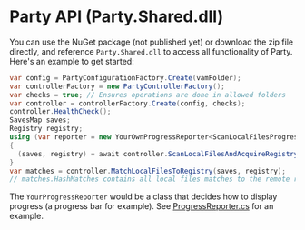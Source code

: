 # Party API (Party.Shared.dll)

You can use the NuGet package (not published yet) or download the zip file directly, and reference `Party.Shared.dll` to access all functionality of Party. Here's an example to get started:

```csharp
var config = PartyConfigurationFactory.Create(vamFolder);
var controllerFactory = new PartyControllerFactory();
var checks = true; // Ensures operations are done in allowed folders
var controller = controllerFactory.Create(config, checks);
controller.HealthCheck();
SavesMap saves;
Registry registry;
using (var reporter = new YourOwnProgressReporter<ScanLocalFilesProgress>(StartProgress, ReportProgress, CompleteProgress))
{
  (saves, registry) = await controller.ScanLocalFilesAndAcquireRegistryAsync(null, filter, reporter).ConfigureAwait(false);
}
var matches = controller.MatchLocalFilesToRegistry(saves, registry);
// matches.HashMatches contains all local files matches to the remote registry, and saves contains the relationships between scenes and save files
```

The `YourProgressReporter` would be a class that decides how to display progress (a progress bar for example). See [ProgressReporter.cs](Party.Shared/Utils/ProgressReporter.cs) for an example.
